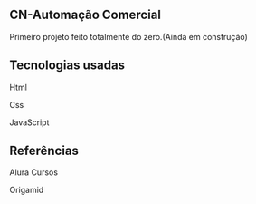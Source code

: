 <h2>CN-Automação Comercial</h2>

<p>Primeiro projeto feito totalmente do zero.(Ainda em construção)</p>

<h2> Tecnologias usadas</h2>
<p>Html</p>
<p>Css</p>
<p>JavaScript</p>

<h2>Referências</h2>
<p>Alura Cursos</p>
<p>Origamid</p>


